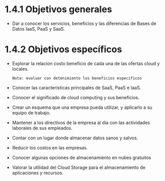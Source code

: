 # **1.4.1 Objetivos generales**

- Dar a conocer los servicios, beneficios y las diferencias de Bases de Datos IaaS, PaaS y SaaS.

# **1.4.2 Objetivos específicos**
- Explorar la relacion costo beneficio de cada una de las ofertas cloud y locales.

  `Nota: evaluar con detenimiento los beneficios especificos`
- Conocer las características principales de SaaS, PaaS e IaaS.
- Conocer el significado de cloud computing y sus beneficios.
- Crear un esquema que una empresa pueda utilizar, y aplicarlo a su equipo de trabajo.
- Mantener a los directivos de la empresa al día con las actividades laborales de sus empleados.
- Contar con un lugar donde almacenar datos sanos y salvos.
- Reducir los costos en las empresas.
- Conocer algunas opciones de almacenamiento en nubes gratuitos
- Valorar la utilidad del Cloud Storage para el almacenamiento de aplicaciones y recursos.
